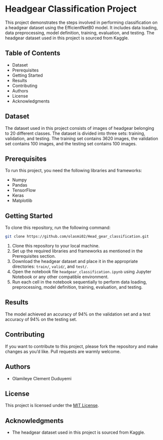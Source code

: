 # Headgear Classification Project

This project demonstrates the steps involved in performing classification on a headgear dataset using the EfficientNetB0 model. It includes data loading, data preprocessing, model definition, training, evaluation, and testing. The headgear dataset used in this project is sourced from Kaggle.

## Table of Contents
- Dataset
- Prerequisites
- Getting Started
- Results
- Contributing
- Authors
- License
- Acknowledgments

## Dataset

The dataset used in this project consists of images of headgear belonging to 20 different classes. The dataset is divided into three sets: training, validation, and testing. The training set contains 3620 images, the validation set contains 100 images, and the testing set contains 100 images.

## Prerequisites

To run this project, you need the following libraries and frameworks:

- Numpy
- Pandas
- TensorFlow
- Keras
- Matplotlib

## Getting Started
To clone this repository, run the following command:
```bash
git clone https://github.com/olasmi02/Head_gear_classification.git
```

1. Clone this repository to your local machine.
2. Set up the required libraries and frameworks as mentioned in the Prerequisites section.
3. Download the headgear dataset and place it in the appropriate directories: `train/`, `valid/`, and `test/`.
4. Open the notebook file `headgear_classification.ipynb` using Jupyter Notebook or any other compatible environment.
5. Run each cell in the notebook sequentially to perform data loading, preprocessing, model definition, training, evaluation, and testing.

## Results

The model achieved an accuracy of 94% on the validation set and a test accuracy of 94% on the testing set.

## Contributing

If you want to contribute to this project, please fork the repository and make changes as you’d like. Pull requests are warmly welcome.

## Authors

- Olamileye Clement Duduyemi

## License

This project is licensed under the [MIT License](https://opensource.org/licenses/MIT).


## Acknowledgments

- The headgear dataset used in this project is sourced from Kaggle.
